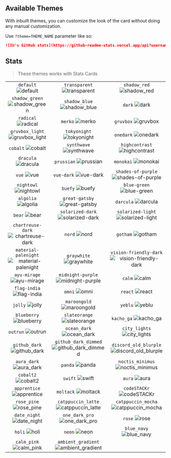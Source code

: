 ## Available Themes

With inbuilt themes, you can customize the look of the card without doing any manual customization.

Use `?theme=THEME_NAME` parameter like so:

```md
![IU's GitHub stats](https://github-readme-stats.vercel.app/api?username=IU-Studies&theme=dark&show_icons=true)
```

## Stats

> These themes works with Stats Cards

| | | |
| :--: | :--: | :--: |
| `default` ![default][default] | `transparent` ![transparent][transparent] | `shadow_red` ![shadow_red][shadow_red] |
| `shadow_green` ![shadow_green][shadow_green] | `shadow_blue` ![shadow_blue][shadow_blue] | `dark` ![dark][dark] |
| `radical` ![radical][radical] | `merko` ![merko][merko] | `gruvbox` ![gruvbox][gruvbox] |
| `gruvbox_light` ![gruvbox_light][gruvbox_light] | `tokyonight` ![tokyonight][tokyonight] | `onedark` ![onedark][onedark] |
| `cobalt` ![cobalt][cobalt] | `synthwave` ![synthwave][synthwave] | `highcontrast` ![highcontrast][highcontrast] |
| `dracula` ![dracula][dracula] | `prussian` ![prussian][prussian] | `monokai` ![monokai][monokai] |
| `vue` ![vue][vue] | `vue-dark` ![vue-dark][vue-dark] | `shades-of-purple` ![shades-of-purple][shades-of-purple] |
| `nightowl` ![nightowl][nightowl] | `buefy` ![buefy][buefy] | `blue-green` ![blue-green][blue-green] |
| `algolia` ![algolia][algolia] | `great-gatsby` ![great-gatsby][great-gatsby] | `darcula` ![darcula][darcula] |
| `bear` ![bear][bear] | `solarized-dark` ![solarized-dark][solarized-dark] | `solarized-light` ![solarized-light][solarized-light] |
| `chartreuse-dark` ![chartreuse-dark][chartreuse-dark] | `nord` ![nord][nord] | `gotham` ![gotham][gotham] |
| `material-palenight` ![material-palenight][material-palenight] | `graywhite` ![graywhite][graywhite] | `vision-friendly-dark` ![vision-friendly-dark][vision-friendly-dark] |
| `ayu-mirage` ![ayu-mirage][ayu-mirage] | `midnight-purple` ![midnight-purple][midnight-purple] | `calm` ![calm][calm] |
| `flag-india` ![flag-india][flag-india] | `omni` ![omni][omni] | `react` ![react][react] |
| `jolly` ![jolly][jolly] | `maroongold` ![maroongold][maroongold] | `yeblu` ![yeblu][yeblu] |
| `blueberry` ![blueberry][blueberry] | `slateorange` ![slateorange][slateorange] | `kacho_ga` ![kacho_ga][kacho_ga] |
| `outrun` ![outrun][outrun] | `ocean_dark` ![ocean_dark][ocean_dark] | `city_lights` ![city_lights][city_lights] |
| `github_dark` ![github_dark][github_dark] | `github_dark_dimmed` ![github_dark_dimmed][github_dark_dimmed] | `discord_old_blurple` ![discord_old_blurple][discord_old_blurple] |
| `aura_dark` ![aura_dark][aura_dark] | `panda` ![panda][panda] | `noctis_minimus` ![noctis_minimus][noctis_minimus] |
| `cobalt2` ![cobalt2][cobalt2] | `swift` ![swift][swift] | `aura` ![aura][aura] |
| `apprentice` ![apprentice][apprentice] | `moltack` ![moltack][moltack] | `codeSTACKr` ![codeSTACKr][codeSTACKr] |
| `rose_pine` ![rose_pine][rose_pine] | `catppuccin_latte` ![catppuccin_latte][catppuccin_latte] | `catppuccin_mocha` ![catppuccin_mocha][catppuccin_mocha] |
| `date_night` ![date_night][date_night] | `one_dark_pro` ![one_dark_pro][one_dark_pro] | `rose` ![rose][rose] |
| `holi` ![holi][holi] | `neon` ![neon][neon] | `blue_navy` ![blue_navy][blue_navy] |
| `calm_pink` ![calm_pink][calm_pink] | `ambient_gradient` ![ambient_gradient][ambient_gradient] |



[default]: https://github-readme-stats.vercel.app/api?username=IU-Studies&show_icons=true&hide=contribs,prs&cache_seconds=86400&theme=default
[default_repocard]: https://github-readme-stats.vercel.app/api?username=IU-Studies&show_icons=true&hide=contribs,prs&cache_seconds=86400&theme=default_repocard
[transparent]: https://github-readme-stats.vercel.app/api?username=IU-Studies&show_icons=true&hide=contribs,prs&cache_seconds=86400&theme=transparent
[shadow_red]: https://github-readme-stats.vercel.app/api?username=IU-Studies&show_icons=true&hide=contribs,prs&cache_seconds=86400&theme=shadow_red
[shadow_green]: https://github-readme-stats.vercel.app/api?username=IU-Studies&show_icons=true&hide=contribs,prs&cache_seconds=86400&theme=shadow_green
[shadow_blue]: https://github-readme-stats.vercel.app/api?username=IU-Studies&show_icons=true&hide=contribs,prs&cache_seconds=86400&theme=shadow_blue
[dark]: https://github-readme-stats.vercel.app/api?username=IU-Studies&show_icons=true&hide=contribs,prs&cache_seconds=86400&theme=dark
[radical]: https://github-readme-stats.vercel.app/api?username=IU-Studies&show_icons=true&hide=contribs,prs&cache_seconds=86400&theme=radical
[merko]: https://github-readme-stats.vercel.app/api?username=IU-Studies&show_icons=true&hide=contribs,prs&cache_seconds=86400&theme=merko
[gruvbox]: https://github-readme-stats.vercel.app/api?username=IU-Studies&show_icons=true&hide=contribs,prs&cache_seconds=86400&theme=gruvbox
[gruvbox_light]: https://github-readme-stats.vercel.app/api?username=IU-Studies&show_icons=true&hide=contribs,prs&cache_seconds=86400&theme=gruvbox_light
[tokyonight]: https://github-readme-stats.vercel.app/api?username=IU-Studies&show_icons=true&hide=contribs,prs&cache_seconds=86400&theme=tokyonight
[onedark]: https://github-readme-stats.vercel.app/api?username=IU-Studies&show_icons=true&hide=contribs,prs&cache_seconds=86400&theme=onedark
[cobalt]: https://github-readme-stats.vercel.app/api?username=IU-Studies&show_icons=true&hide=contribs,prs&cache_seconds=86400&theme=cobalt
[synthwave]: https://github-readme-stats.vercel.app/api?username=IU-Studies&show_icons=true&hide=contribs,prs&cache_seconds=86400&theme=synthwave
[highcontrast]: https://github-readme-stats.vercel.app/api?username=IU-Studies&show_icons=true&hide=contribs,prs&cache_seconds=86400&theme=highcontrast
[dracula]: https://github-readme-stats.vercel.app/api?username=IU-Studies&show_icons=true&hide=contribs,prs&cache_seconds=86400&theme=dracula
[prussian]: https://github-readme-stats.vercel.app/api?username=IU-Studies&show_icons=true&hide=contribs,prs&cache_seconds=86400&theme=prussian
[monokai]: https://github-readme-stats.vercel.app/api?username=IU-Studies&show_icons=true&hide=contribs,prs&cache_seconds=86400&theme=monokai
[vue]: https://github-readme-stats.vercel.app/api?username=IU-Studies&show_icons=true&hide=contribs,prs&cache_seconds=86400&theme=vue
[vue-dark]: https://github-readme-stats.vercel.app/api?username=IU-Studies&show_icons=true&hide=contribs,prs&cache_seconds=86400&theme=vue-dark
[shades-of-purple]: https://github-readme-stats.vercel.app/api?username=IU-Studies&show_icons=true&hide=contribs,prs&cache_seconds=86400&theme=shades-of-purple
[nightowl]: https://github-readme-stats.vercel.app/api?username=IU-Studies&show_icons=true&hide=contribs,prs&cache_seconds=86400&theme=nightowl
[buefy]: https://github-readme-stats.vercel.app/api?username=IU-Studies&show_icons=true&hide=contribs,prs&cache_seconds=86400&theme=buefy
[blue-green]: https://github-readme-stats.vercel.app/api?username=IU-Studies&show_icons=true&hide=contribs,prs&cache_seconds=86400&theme=blue-green
[algolia]: https://github-readme-stats.vercel.app/api?username=IU-Studies&show_icons=true&hide=contribs,prs&cache_seconds=86400&theme=algolia
[great-gatsby]: https://github-readme-stats.vercel.app/api?username=IU-Studies&show_icons=true&hide=contribs,prs&cache_seconds=86400&theme=great-gatsby
[darcula]: https://github-readme-stats.vercel.app/api?username=IU-Studies&show_icons=true&hide=contribs,prs&cache_seconds=86400&theme=darcula
[bear]: https://github-readme-stats.vercel.app/api?username=IU-Studies&show_icons=true&hide=contribs,prs&cache_seconds=86400&theme=bear
[solarized-dark]: https://github-readme-stats.vercel.app/api?username=IU-Studies&show_icons=true&hide=contribs,prs&cache_seconds=86400&theme=solarized-dark
[solarized-light]: https://github-readme-stats.vercel.app/api?username=IU-Studies&show_icons=true&hide=contribs,prs&cache_seconds=86400&theme=solarized-light
[chartreuse-dark]: https://github-readme-stats.vercel.app/api?username=IU-Studies&show_icons=true&hide=contribs,prs&cache_seconds=86400&theme=chartreuse-dark
[nord]: https://github-readme-stats.vercel.app/api?username=IU-Studies&show_icons=true&hide=contribs,prs&cache_seconds=86400&theme=nord
[gotham]: https://github-readme-stats.vercel.app/api?username=IU-Studies&show_icons=true&hide=contribs,prs&cache_seconds=86400&theme=gotham
[material-palenight]: https://github-readme-stats.vercel.app/api?username=IU-Studies&show_icons=true&hide=contribs,prs&cache_seconds=86400&theme=material-palenight
[graywhite]: https://github-readme-stats.vercel.app/api?username=IU-Studies&show_icons=true&hide=contribs,prs&cache_seconds=86400&theme=graywhite
[vision-friendly-dark]: https://github-readme-stats.vercel.app/api?username=IU-Studies&show_icons=true&hide=contribs,prs&cache_seconds=86400&theme=vision-friendly-dark
[ayu-mirage]: https://github-readme-stats.vercel.app/api?username=IU-Studies&show_icons=true&hide=contribs,prs&cache_seconds=86400&theme=ayu-mirage
[midnight-purple]: https://github-readme-stats.vercel.app/api?username=IU-Studies&show_icons=true&hide=contribs,prs&cache_seconds=86400&theme=midnight-purple
[calm]: https://github-readme-stats.vercel.app/api?username=IU-Studies&show_icons=true&hide=contribs,prs&cache_seconds=86400&theme=calm
[flag-india]: https://github-readme-stats.vercel.app/api?username=IU-Studies&show_icons=true&hide=contribs,prs&cache_seconds=86400&theme=flag-india
[omni]: https://github-readme-stats.vercel.app/api?username=IU-Studies&show_icons=true&hide=contribs,prs&cache_seconds=86400&theme=omni
[react]: https://github-readme-stats.vercel.app/api?username=IU-Studies&show_icons=true&hide=contribs,prs&cache_seconds=86400&theme=react
[jolly]: https://github-readme-stats.vercel.app/api?username=IU-Studies&show_icons=true&hide=contribs,prs&cache_seconds=86400&theme=jolly
[maroongold]: https://github-readme-stats.vercel.app/api?username=IU-Studies&show_icons=true&hide=contribs,prs&cache_seconds=86400&theme=maroongold
[yeblu]: https://github-readme-stats.vercel.app/api?username=IU-Studies&show_icons=true&hide=contribs,prs&cache_seconds=86400&theme=yeblu
[blueberry]: https://github-readme-stats.vercel.app/api?username=IU-Studies&show_icons=true&hide=contribs,prs&cache_seconds=86400&theme=blueberry
[slateorange]: https://github-readme-stats.vercel.app/api?username=IU-Studies&show_icons=true&hide=contribs,prs&cache_seconds=86400&theme=slateorange
[kacho_ga]: https://github-readme-stats.vercel.app/api?username=IU-Studies&show_icons=true&hide=contribs,prs&cache_seconds=86400&theme=kacho_ga
[outrun]: https://github-readme-stats.vercel.app/api?username=IU-Studies&show_icons=true&hide=contribs,prs&cache_seconds=86400&theme=outrun
[ocean_dark]: https://github-readme-stats.vercel.app/api?username=IU-Studies&show_icons=true&hide=contribs,prs&cache_seconds=86400&theme=ocean_dark
[city_lights]: https://github-readme-stats.vercel.app/api?username=IU-Studies&show_icons=true&hide=contribs,prs&cache_seconds=86400&theme=city_lights
[github_dark]: https://github-readme-stats.vercel.app/api?username=IU-Studies&show_icons=true&hide=contribs,prs&cache_seconds=86400&theme=github_dark
[github_dark_dimmed]: https://github-readme-stats.vercel.app/api?username=IU-Studies&show_icons=true&hide=contribs,prs&cache_seconds=86400&theme=github_dark_dimmed
[discord_old_blurple]: https://github-readme-stats.vercel.app/api?username=IU-Studies&show_icons=true&hide=contribs,prs&cache_seconds=86400&theme=discord_old_blurple
[aura_dark]: https://github-readme-stats.vercel.app/api?username=IU-Studies&show_icons=true&hide=contribs,prs&cache_seconds=86400&theme=aura_dark
[panda]: https://github-readme-stats.vercel.app/api?username=IU-Studies&show_icons=true&hide=contribs,prs&cache_seconds=86400&theme=panda
[noctis_minimus]: https://github-readme-stats.vercel.app/api?username=IU-Studies&show_icons=true&hide=contribs,prs&cache_seconds=86400&theme=noctis_minimus
[cobalt2]: https://github-readme-stats.vercel.app/api?username=IU-Studies&show_icons=true&hide=contribs,prs&cache_seconds=86400&theme=cobalt2
[swift]: https://github-readme-stats.vercel.app/api?username=IU-Studies&show_icons=true&hide=contribs,prs&cache_seconds=86400&theme=swift
[aura]: https://github-readme-stats.vercel.app/api?username=IU-Studies&show_icons=true&hide=contribs,prs&cache_seconds=86400&theme=aura
[apprentice]: https://github-readme-stats.vercel.app/api?username=IU-Studies&show_icons=true&hide=contribs,prs&cache_seconds=86400&theme=apprentice
[moltack]: https://github-readme-stats.vercel.app/api?username=IU-Studies&show_icons=true&hide=contribs,prs&cache_seconds=86400&theme=moltack
[codeSTACKr]: https://github-readme-stats.vercel.app/api?username=IU-Studies&show_icons=true&hide=contribs,prs&cache_seconds=86400&theme=codeSTACKr
[rose_pine]: https://github-readme-stats.vercel.app/api?username=IU-Studies&show_icons=true&hide=contribs,prs&cache_seconds=86400&theme=rose_pine
[catppuccin_latte]: https://github-readme-stats.vercel.app/api?username=IU-Studies&show_icons=true&hide=contribs,prs&cache_seconds=86400&theme=catppuccin_latte
[catppuccin_mocha]: https://github-readme-stats.vercel.app/api?username=IU-Studies&show_icons=true&hide=contribs,prs&cache_seconds=86400&theme=catppuccin_mocha
[date_night]: https://github-readme-stats.vercel.app/api?username=IU-Studies&show_icons=true&hide=contribs,prs&cache_seconds=86400&theme=date_night
[one_dark_pro]: https://github-readme-stats.vercel.app/api?username=IU-Studies&show_icons=true&hide=contribs,prs&cache_seconds=86400&theme=one_dark_pro
[rose]: https://github-readme-stats.vercel.app/api?username=IU-Studies&show_icons=true&hide=contribs,prs&cache_seconds=86400&theme=rose
[holi]: https://github-readme-stats.vercel.app/api?username=IU-Studies&show_icons=true&hide=contribs,prs&cache_seconds=86400&theme=holi
[neon]: https://github-readme-stats.vercel.app/api?username=IU-Studies&show_icons=true&hide=contribs,prs&cache_seconds=86400&theme=neon
[blue_navy]: https://github-readme-stats.vercel.app/api?username=IU-Studies&show_icons=true&hide=contribs,prs&cache_seconds=86400&theme=blue_navy
[calm_pink]: https://github-readme-stats.vercel.app/api?username=IU-Studies&show_icons=true&hide=contribs,prs&cache_seconds=86400&theme=calm_pink
[ambient_gradient]: https://github-readme-stats.vercel.app/api?username=IU-Studies&show_icons=true&hide=contribs,prs&cache_seconds=86400&theme=ambient_gradient


[default_repo]: https://github-readme-stats.vercel.app/api/pin/?username=IU-Studies&repo=github-readme-stats&cache_seconds=86400&theme=default
[default_repocard_repo]: https://github-readme-stats.vercel.app/api/pin/?username=IU-Studies&repo=github-readme-stats&cache_seconds=86400&theme=default_repocard
[transparent_repo]: https://github-readme-stats.vercel.app/api/pin/?username=IU-Studies&repo=github-readme-stats&cache_seconds=86400&theme=transparent
[shadow_red_repo]: https://github-readme-stats.vercel.app/api/pin/?username=IU-Studies&repo=github-readme-stats&cache_seconds=86400&theme=shadow_red
[shadow_green_repo]: https://github-readme-stats.vercel.app/api/pin/?username=IU-Studies&repo=github-readme-stats&cache_seconds=86400&theme=shadow_green
[shadow_blue_repo]: https://github-readme-stats.vercel.app/api/pin/?username=IU-Studies&repo=github-readme-stats&cache_seconds=86400&theme=shadow_blue
[dark_repo]: https://github-readme-stats.vercel.app/api/pin/?username=IU-Studies&repo=github-readme-stats&cache_seconds=86400&theme=dark
[radical_repo]: https://github-readme-stats.vercel.app/api/pin/?username=IU-Studies&repo=github-readme-stats&cache_seconds=86400&theme=radical
[merko_repo]: https://github-readme-stats.vercel.app/api/pin/?username=IU-Studies&repo=github-readme-stats&cache_seconds=86400&theme=merko
[gruvbox_repo]: https://github-readme-stats.vercel.app/api/pin/?username=IU-Studies&repo=github-readme-stats&cache_seconds=86400&theme=gruvbox
[gruvbox_light_repo]: https://github-readme-stats.vercel.app/api/pin/?username=IU-Studies&repo=github-readme-stats&cache_seconds=86400&theme=gruvbox_light
[tokyonight_repo]: https://github-readme-stats.vercel.app/api/pin/?username=IU-Studies&repo=github-readme-stats&cache_seconds=86400&theme=tokyonight
[onedark_repo]: https://github-readme-stats.vercel.app/api/pin/?username=IU-Studies&repo=github-readme-stats&cache_seconds=86400&theme=onedark
[cobalt_repo]: https://github-readme-stats.vercel.app/api/pin/?username=IU-Studies&repo=github-readme-stats&cache_seconds=86400&theme=cobalt
[synthwave_repo]: https://github-readme-stats.vercel.app/api/pin/?username=IU-Studies&repo=github-readme-stats&cache_seconds=86400&theme=synthwave
[highcontrast_repo]: https://github-readme-stats.vercel.app/api/pin/?username=IU-Studies&repo=github-readme-stats&cache_seconds=86400&theme=highcontrast
[dracula_repo]: https://github-readme-stats.vercel.app/api/pin/?username=IU-Studies&repo=github-readme-stats&cache_seconds=86400&theme=dracula
[prussian_repo]: https://github-readme-stats.vercel.app/api/pin/?username=IU-Studies&repo=github-readme-stats&cache_seconds=86400&theme=prussian
[monokai_repo]: https://github-readme-stats.vercel.app/api/pin/?username=IU-Studies&repo=github-readme-stats&cache_seconds=86400&theme=monokai
[vue_repo]: https://github-readme-stats.vercel.app/api/pin/?username=IU-Studies&repo=github-readme-stats&cache_seconds=86400&theme=vue
[vue-dark_repo]: https://github-readme-stats.vercel.app/api/pin/?username=IU-Studies&repo=github-readme-stats&cache_seconds=86400&theme=vue-dark
[shades-of-purple_repo]: https://github-readme-stats.vercel.app/api/pin/?username=IU-Studies&repo=github-readme-stats&cache_seconds=86400&theme=shades-of-purple
[nightowl_repo]: https://github-readme-stats.vercel.app/api/pin/?username=IU-Studies&repo=github-readme-stats&cache_seconds=86400&theme=nightowl
[buefy_repo]: https://github-readme-stats.vercel.app/api/pin/?username=IU-Studies&repo=github-readme-stats&cache_seconds=86400&theme=buefy
[blue-green_repo]: https://github-readme-stats.vercel.app/api/pin/?username=IU-Studies&repo=github-readme-stats&cache_seconds=86400&theme=blue-green
[algolia_repo]: https://github-readme-stats.vercel.app/api/pin/?username=IU-Studies&repo=github-readme-stats&cache_seconds=86400&theme=algolia
[great-gatsby_repo]: https://github-readme-stats.vercel.app/api/pin/?username=IU-Studies&repo=github-readme-stats&cache_seconds=86400&theme=great-gatsby
[darcula_repo]: https://github-readme-stats.vercel.app/api/pin/?username=IU-Studies&repo=github-readme-stats&cache_seconds=86400&theme=darcula
[bear_repo]: https://github-readme-stats.vercel.app/api/pin/?username=IU-Studies&repo=github-readme-stats&cache_seconds=86400&theme=bear
[solarized-dark_repo]: https://github-readme-stats.vercel.app/api/pin/?username=IU-Studies&repo=github-readme-stats&cache_seconds=86400&theme=solarized-dark
[solarized-light_repo]: https://github-readme-stats.vercel.app/api/pin/?username=IU-Studies&repo=github-readme-stats&cache_seconds=86400&theme=solarized-light
[chartreuse-dark_repo]: https://github-readme-stats.vercel.app/api/pin/?username=IU-Studies&repo=github-readme-stats&cache_seconds=86400&theme=chartreuse-dark
[nord_repo]: https://github-readme-stats.vercel.app/api/pin/?username=IU-Studies&repo=github-readme-stats&cache_seconds=86400&theme=nord
[gotham_repo]: https://github-readme-stats.vercel.app/api/pin/?username=IU-Studies&repo=github-readme-stats&cache_seconds=86400&theme=gotham
[material-palenight_repo]: https://github-readme-stats.vercel.app/api/pin/?username=IU-Studies&repo=github-readme-stats&cache_seconds=86400&theme=material-palenight
[graywhite_repo]: https://github-readme-stats.vercel.app/api/pin/?username=IU-Studies&repo=github-readme-stats&cache_seconds=86400&theme=graywhite
[vision-friendly-dark_repo]: https://github-readme-stats.vercel.app/api/pin/?username=IU-Studies&repo=github-readme-stats&cache_seconds=86400&theme=vision-friendly-dark
[ayu-mirage_repo]: https://github-readme-stats.vercel.app/api/pin/?username=IU-Studies&repo=github-readme-stats&cache_seconds=86400&theme=ayu-mirage
[midnight-purple_repo]: https://github-readme-stats.vercel.app/api/pin/?username=IU-Studies&repo=github-readme-stats&cache_seconds=86400&theme=midnight-purple
[calm_repo]: https://github-readme-stats.vercel.app/api/pin/?username=IU-Studies&repo=github-readme-stats&cache_seconds=86400&theme=calm
[flag-india_repo]: https://github-readme-stats.vercel.app/api/pin/?username=IU-Studies&repo=github-readme-stats&cache_seconds=86400&theme=flag-india
[omni_repo]: https://github-readme-stats.vercel.app/api/pin/?username=IU-Studies&repo=github-readme-stats&cache_seconds=86400&theme=omni
[react_repo]: https://github-readme-stats.vercel.app/api/pin/?username=IU-Studies&repo=github-readme-stats&cache_seconds=86400&theme=react
[jolly_repo]: https://github-readme-stats.vercel.app/api/pin/?username=IU-Studies&repo=github-readme-stats&cache_seconds=86400&theme=jolly
[maroongold_repo]: https://github-readme-stats.vercel.app/api/pin/?username=IU-Studies&repo=github-readme-stats&cache_seconds=86400&theme=maroongold
[yeblu_repo]: https://github-readme-stats.vercel.app/api/pin/?username=IU-Studies&repo=github-readme-stats&cache_seconds=86400&theme=yeblu
[blueberry_repo]: https://github-readme-stats.vercel.app/api/pin/?username=IU-Studies&repo=github-readme-stats&cache_seconds=86400&theme=blueberry
[slateorange_repo]: https://github-readme-stats.vercel.app/api/pin/?username=IU-Studies&repo=github-readme-stats&cache_seconds=86400&theme=slateorange
[kacho_ga_repo]: https://github-readme-stats.vercel.app/api/pin/?username=IU-Studies&repo=github-readme-stats&cache_seconds=86400&theme=kacho_ga
[outrun_repo]: https://github-readme-stats.vercel.app/api/pin/?username=IU-Studies&repo=github-readme-stats&cache_seconds=86400&theme=outrun
[ocean_dark_repo]: https://github-readme-stats.vercel.app/api/pin/?username=IU-Studies&repo=github-readme-stats&cache_seconds=86400&theme=ocean_dark
[city_lights_repo]: https://github-readme-stats.vercel.app/api/pin/?username=IU-Studies&repo=github-readme-stats&cache_seconds=86400&theme=city_lights
[github_dark_repo]: https://github-readme-stats.vercel.app/api/pin/?username=IU-Studies&repo=github-readme-stats&cache_seconds=86400&theme=github_dark
[github_dark_dimmed_repo]: https://github-readme-stats.vercel.app/api/pin/?username=IU-Studies&repo=github-readme-stats&cache_seconds=86400&theme=github_dark_dimmed
[discord_old_blurple_repo]: https://github-readme-stats.vercel.app/api/pin/?username=IU-Studies&repo=github-readme-stats&cache_seconds=86400&theme=discord_old_blurple
[aura_dark_repo]: https://github-readme-stats.vercel.app/api/pin/?username=IU-Studies&repo=github-readme-stats&cache_seconds=86400&theme=aura_dark
[panda_repo]: https://github-readme-stats.vercel.app/api/pin/?username=IU-Studies&repo=github-readme-stats&cache_seconds=86400&theme=panda
[noctis_minimus_repo]: https://github-readme-stats.vercel.app/api/pin/?username=IU-Studies&repo=github-readme-stats&cache_seconds=86400&theme=noctis_minimus
[cobalt2_repo]: https://github-readme-stats.vercel.app/api/pin/?username=IU-Studies&repo=github-readme-stats&cache_seconds=86400&theme=cobalt2
[swift_repo]: https://github-readme-stats.vercel.app/api/pin/?username=IU-Studies&repo=github-readme-stats&cache_seconds=86400&theme=swift
[aura_repo]: https://github-readme-stats.vercel.app/api/pin/?username=IU-Studies&repo=github-readme-stats&cache_seconds=86400&theme=aura
[apprentice_repo]: https://github-readme-stats.vercel.app/api/pin/?username=IU-Studies&repo=github-readme-stats&cache_seconds=86400&theme=apprentice
[moltack_repo]: https://github-readme-stats.vercel.app/api/pin/?username=IU-Studies&repo=github-readme-stats&cache_seconds=86400&theme=moltack
[codeSTACKr_repo]: https://github-readme-stats.vercel.app/api/pin/?username=IU-Studies&repo=github-readme-stats&cache_seconds=86400&theme=codeSTACKr
[rose_pine_repo]: https://github-readme-stats.vercel.app/api/pin/?username=IU-Studies&repo=github-readme-stats&cache_seconds=86400&theme=rose_pine
[catppuccin_latte_repo]: https://github-readme-stats.vercel.app/api/pin/?username=IU-Studies&repo=github-readme-stats&cache_seconds=86400&theme=catppuccin_latte
[catppuccin_mocha_repo]: https://github-readme-stats.vercel.app/api/pin/?username=IU-Studies&repo=github-readme-stats&cache_seconds=86400&theme=catppuccin_mocha
[date_night_repo]: https://github-readme-stats.vercel.app/api/pin/?username=IU-Studies&repo=github-readme-stats&cache_seconds=86400&theme=date_night
[one_dark_pro_repo]: https://github-readme-stats.vercel.app/api/pin/?username=IU-Studies&repo=github-readme-stats&cache_seconds=86400&theme=one_dark_pro
[rose_repo]: https://github-readme-stats.vercel.app/api/pin/?username=IU-Studies&repo=github-readme-stats&cache_seconds=86400&theme=rose
[holi_repo]: https://github-readme-stats.vercel.app/api/pin/?username=IU-Studies&repo=github-readme-stats&cache_seconds=86400&theme=holi
[neon_repo]: https://github-readme-stats.vercel.app/api/pin/?username=IU-Studies&repo=github-readme-stats&cache_seconds=86400&theme=neon
[blue_navy_repo]: https://github-readme-stats.vercel.app/api/pin/?username=IU-Studies&repo=github-readme-stats&cache_seconds=86400&theme=blue_navy
[calm_pink_repo]: https://github-readme-stats.vercel.app/api/pin/?username=IU-Studies&repo=github-readme-stats&cache_seconds=86400&theme=calm_pink
[ambient_gradient_repo]: https://github-readme-stats.vercel.app/api/pin/?username=IU-Studies&repo=github-readme-stats&cache_seconds=86400&theme=ambient_gradient


